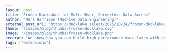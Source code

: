 ```yaml
---
layout: post
title: "Frozen DuckLakes for Multi-User, Serverless Data Access"
author: "Mark Harrison (Madhive Data Engineering)"
external_post_url: "https://ducklake.select/2025/10/24/frozen-ducklake/"
thumb: "/images/blog/thumbs/frozen-ducklake.svg"
image: "/images/blog/thumbs/frozen-ducklake.png"
excerpt: "We show how you can build high-performance data lakes with no moving parts."
tags: ["extensions"]
---
```

